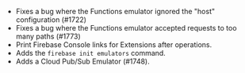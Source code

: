* Fixes a bug where the Functions emulator ignored the "host" configuration (#1722)
* Fixes a bug where the Functions emulator accepted requests to too many paths (#1773)
* Print Firebase Console links for Extensions after operations.
* Adds the `firebase init emulators` command.
* Adds a Cloud Pub/Sub Emulator (#1748).